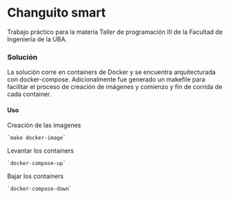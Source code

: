 # Changuito smart

Trabajo práctico para la materia Taller de programación III de la Facultad de Ingeniería de la UBA.

### Solución

La solución corre en containers de Docker y se encuentra arquitecturada con docker-compose. Adicionalmente fue
generado un makefile para facilitar el proceso de creación de imágenes y comienzo y fin de corrida de cada container.

#### Uso

Creación de las imagenes

    `make docker-image`

Levantar los containers

    `docker-compose-up`

Bajar los containers

    `docker-compose-down`


